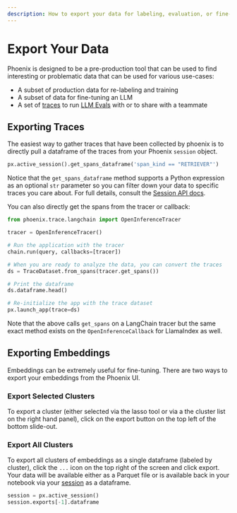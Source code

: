 ```yaml
---
description: How to export your data for labeling, evaluation, or fine-tuning
---
```


# Export Your Data

Phoenix is designed to be a pre-production tool that can be used to find interesting or problematic data that can be used for various use-cases:

* A subset of production data for re-labeling and training
* A subset of data for fine-tuning an LLM
* A set of [traces](../concepts/llm-traces.md) to run [LLM Evals](../concepts/llm-evals.md) with or to share with a teammate

## Exporting Traces

The easiest way to gather traces that have been collected by phoenix is to directly pull a dataframe of the traces from your Phoenix `session` object.

```python
px.active_session().get_spans_dataframe('span_kind == "RETRIEVER"')
```

Notice that the `get_spans_dataframe` method supports a Python expression as an optional `str` parameter so you can filter down your data to specific traces you care about. For full details, consult the [Session API docs](../api/session.md).

You can also directly get the spans from the tracer or callback:

```python
from phoenix.trace.langchain import OpenInferenceTracer

tracer = OpenInferenceTracer()

# Run the application with the tracer
chain.run(query, callbacks=[tracer])

# When you are ready to analyze the data, you can convert the traces
ds = TraceDataset.from_spans(tracer.get_spans())

# Print the dataframe
ds.dataframe.head()

# Re-initialize the app with the trace dataset
px.launch_app(trace=ds)
```

Note that the above calls `get_spans` on a LangChain tracer but the same exact method exists on the `OpenInferenceCallback` for LlamaIndex as well.

## Exporting Embeddings

Embeddings can be extremely useful for fine-tuning. There are two ways to export your embeddings from the Phoenix UI.

### Export Selected Clusters

To export a cluster (either selected via the lasso tool or via a the cluster list on the right hand panel), click on the export button on the top left of the bottom slide-out.

### Export All Clusters

To export all clusters of embeddings as a single dataframe (labeled by cluster), click the `...` icon on the top right of the screen and click export. Your data will be available either as a Parquet file or is available back in your notebook via your [session](../api/session.md#attributes) as a dataframe.

```python
session = px.active_session()
session.exports[-1].dataframe
```
